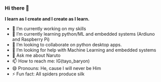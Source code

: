 ### Hi there 👋

**I learn as I create and I create as I learn.**

- 🔭 I’m currently working on my skills
- 🌱 I’m currently learning python/ML and embedded systems (Ardiuno and Raspberry Pi)
- 👯 I’m looking to collaborate on python desktop apps.
- 🤔 I’m looking for help with Machine Learning and embedded systems
- 💬 Ask me about Naruto
- 📫 How to reach me: IG(tayo_baryon)
- 😄 Pronouns: He, cause I will never be Him
- ⚡ Fun fact: All spiders produce silk
